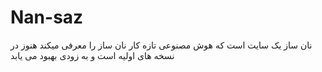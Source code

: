 # Nan-saz
نان ساز یک سایت است که هوش مصنوعی تازه کار نان ساز را معرفی میکند هنوز در نسخه های اولیه است و به زودی بهبود می یابد
